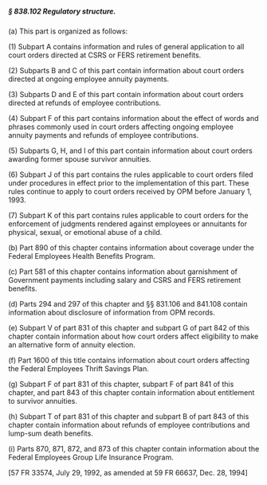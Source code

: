 ##### § 838.102 Regulatory structure. #####

(a) This part is organized as follows:

(1) Subpart A contains information and rules of general application to all court orders directed at CSRS or FERS retirement benefits.

(2) Subparts B and C of this part contain information about court orders directed at ongoing employee annuity payments.

(3) Subparts D and E of this part contain information about court orders directed at refunds of employee contributions.

(4) Subpart F of this part contains information about the effect of words and phrases commonly used in court orders affecting ongoing employee annuity payments and refunds of employee contributions.

(5) Subparts G, H, and I of this part contain information about court orders awarding former spouse survivor annuities.

(6) Subpart J of this part contains the rules applicable to court orders filed under procedures in effect prior to the implementation of this part. These rules continue to apply to court orders received by OPM before January 1, 1993.

(7) Subpart K of this part contains rules applicable to court orders for the enforcement of judgments rendered against employees or annuitants for physical, sexual, or emotional abuse of a child.

(b) Part 890 of this chapter contains information about coverage under the Federal Employees Health Benefits Program.

(c) Part 581 of this chapter contains information about garnishment of Government payments including salary and CSRS and FERS retirement benefits.

(d) Parts 294 and 297 of this chapter and §§ 831.106 and 841.108 contain information about disclosure of information from OPM records.

(e) Subpart V of part 831 of this chapter and subpart G of part 842 of this chapter contain information about how court orders affect eligibility to make an alternative form of annuity election.

(f) Part 1600 of this title contains information about court orders affecting the Federal Employees Thrift Savings Plan.

(g) Subpart F of part 831 of this chapter, subpart F of part 841 of this chapter, and part 843 of this chapter contain information about entitlement to survivor annuities.

(h) Subpart T of part 831 of this chapter and subpart B of part 843 of this chapter contain information about refunds of employee contributions and lump-sum death benefits.

(i) Parts 870, 871, 872, and 873 of this chapter contain information about the Federal Employees Group Life Insurance Program.

[57 FR 33574, July 29, 1992, as amended at 59 FR 66637, Dec. 28, 1994]